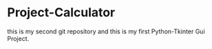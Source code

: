 # Project-Calculator
this is my second git repository and this is my first Python-Tkinter Gui Project.
